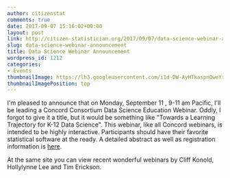 ```yaml
---
author: citizenstat
comments: true
date: 2017-09-07 15:16:02+00:00
layout: post
link: http://citizen-statistician.org/2017/09/07/data-science-webinar-announcement/
slug: data-science-webinar-announcement
title: Data Science Webinar Announcement
wordpress_id: 1212
categories:
- Events
thumbnailImage: https://lh3.googleusercontent.com/i1d-DW-AyHTkaspnOweYrVY_kQYXOuDUkAbIeuhK7IUpkv8bwNNlmvHXmVJQ5TN7U_sRvA0L-9oPVv85TFK8=w2482-h1420
thumbnailImagePosition: top
---
```


I'm pleased to announce that on Monday, September 11 , 9-11 am Pacific, I'll be leading a Concord Consortium Data Science Education Webinar. Oddly, I forgot to give it a title, but it would be something like "Towards a Learning Trajectory for K-12 Data Science". This webinar, like all Concord webinars, is intended to be highly interactive. Participants should have their favorite statistical software at the ready. A detailed abstract as well as registration information is [here](https://www.eventbrite.com/e/data-science-education-webinar-rob-gould-tickets-35216886656).

At the same site you can view recent wonderful webinars by Cliff Konold, Hollylynne Lee and Tim Erickson.
